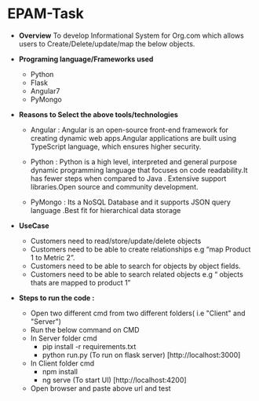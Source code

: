 # EPAM-Task

* **Overview** 
  To develop Informational System for Org.com which allows users to Create/Delete/update/map the below objects. 


* **Programing language/Frameworks used**
    - Python
    - Flask
    - Angular7
    - PyMongo

* **Reasons to Select the above tools/technologies** 
    - Angular : Angular is an open-source front-end framework for creating dynamic web apps.Angular                       applications are built using TypeScript language, which ensures higher security.
                
    - Python : Python is a high level, interpreted and general purpose dynamic programming language that                  focuses on code readability.It has fewer steps when compared to Java . Extensive support                  libraries.Open source and community development.

    - PyMongo : Its a NoSQL Database and it supports JSON query language .Best fit for hierarchical data                    storage

* **UseCase**
    - Customers need to read/store/update/delete objects
    - Customers need to be able to create relationships e.g “map Product 1 to Metric 2”.
    - Customers need to be able to search for objects by object fields.
    - Customers need to be able to search related objects e.g “ objects thats are mapped to product 1”


* **Steps to run the code :**
    - Open two different cmd from two different folders( i.e "Client" and "Server")
    - Run the below command on CMD
   - In Server folder cmd
        -  pip install -r requirements.txt
        -  python run.py (To run on flask server) [http://localhost:3000]
    - In Client folder cmd
        - npm install
        - ng serve (To start UI) [http://localhost:4200] 
    - Open browser and paste above url and test




